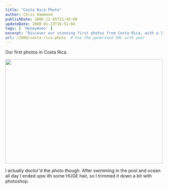 ```yaml
---
title: "Costa Rica Photo"
author: Chris Hammond
publishDate: 2006-12-05T21:45:00
updateDate: 2008-01-23T16:51:04
tags: [ 'Honeymoon' ]
excerpt: "Discover our stunning first photos from Costa Rica, with a little touch-up twist. Dive into the pool and ocean adventures that led to some epic hair transformations! #CostaRica #PhotoshopMagic"
url: /2006/costa-rica-photo  # Use the generated URL with year
---
```

<P>Our first photos in Costa Rica.</P> <P><IMG class=reflect height=333 alt="" src="https://www.horsesandcars.comhttp//static.flickr.com/101/315301097_e390db7763.jpg?v=0" width=500 onload=show_notes_initially(); mce_src="https://www.horsesandcars.comhttps://static.flickr.com/101/315301097_e390db7763.jpg?v=0"></P> <P>I actually doctor'd the photo though. After swimming in the pool and ocean all day I ended upw ith some HUGE hair, so I trimmed it down a bit with photoshop.</P>



